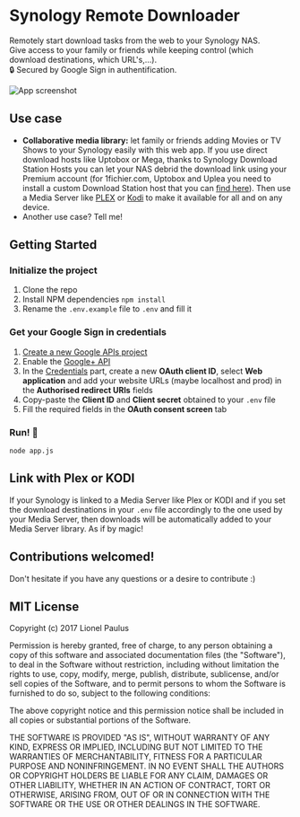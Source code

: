 # Synology Remote Downloader
Remotely start download tasks from the web to your Synology NAS.   
Give access to your family or friends while keeping control (which download destinations, which URL's,...).  
🔒 Secured by Google Sign in authentification.  

![App screenshot](https://monosnap.com/file/M7D2OkFuizXuf0sD2nkQDcaVIBjYq7.png)
## Use case
* **Collaborative media library:** let family or friends adding Movies or TV Shows to your Synology easily with this web app. If you use direct download hosts like Uptobox or Mega, thanks to Synology Download Station Hosts you can let your NAS debrid the download link using your Premium account (for 1fichier.com, Uptobox and Uplea you need to install a custom Download Station host that you can [find here](https://github.com/warkx/Synology-DownloadStation-Hosts)). Then use a Media Server like [PLEX](https://www.plex.tv) or [Kodi](https://kodi.tv) to make it available for all and on any device.
* Another use case? Tell me!

## Getting Started
### Initialize the project
1. Clone the repo
1. Install NPM dependencies `npm install`
1. Rename the `.env.example` file to `.env` and fill it

### Get your Google Sign in credentials
1. [Create a new Google APIs project](https://console.developers.google.com/projectcreate)
1. Enable the [Google+ API](https://console.developers.google.com/apis/api/plus.googleapis.com/overview)
1. In the [Credentials](https://console.developers.google.com/apis/credentials) part, create a new **OAuth client ID**, select **Web application** and add your website URLs (maybe localhost and prod) in the **Authorised redirect URIs** fields
1. Copy-paste the **Client ID**	and **Client secret** obtained to your `.env` file
1. Fill the required fields in the **OAuth consent screen** tab

### Run! 🚀
```ssh
node app.js
```

## Link with Plex or KODI
If your Synology is linked to a Media Server like Plex or KODI and if you set the download destinations in your `.env` file accordingly to the one used by your Media Server, then downloads will be automatically added to your Media Server library. As if by magic!

## Contributions welcomed!
Don't hesitate if you have any questions or a desire to contribute :)

## MIT License

Copyright (c) 2017 Lionel Paulus

Permission is hereby granted, free of charge, to any person obtaining a copy
of this software and associated documentation files (the "Software"), to deal
in the Software without restriction, including without limitation the rights
to use, copy, modify, merge, publish, distribute, sublicense, and/or sell
copies of the Software, and to permit persons to whom the Software is
furnished to do so, subject to the following conditions:

The above copyright notice and this permission notice shall be included in all
copies or substantial portions of the Software.

THE SOFTWARE IS PROVIDED "AS IS", WITHOUT WARRANTY OF ANY KIND, EXPRESS OR
IMPLIED, INCLUDING BUT NOT LIMITED TO THE WARRANTIES OF MERCHANTABILITY,
FITNESS FOR A PARTICULAR PURPOSE AND NONINFRINGEMENT. IN NO EVENT SHALL THE
AUTHORS OR COPYRIGHT HOLDERS BE LIABLE FOR ANY CLAIM, DAMAGES OR OTHER
LIABILITY, WHETHER IN AN ACTION OF CONTRACT, TORT OR OTHERWISE, ARISING FROM,
OUT OF OR IN CONNECTION WITH THE SOFTWARE OR THE USE OR OTHER DEALINGS IN THE
SOFTWARE.